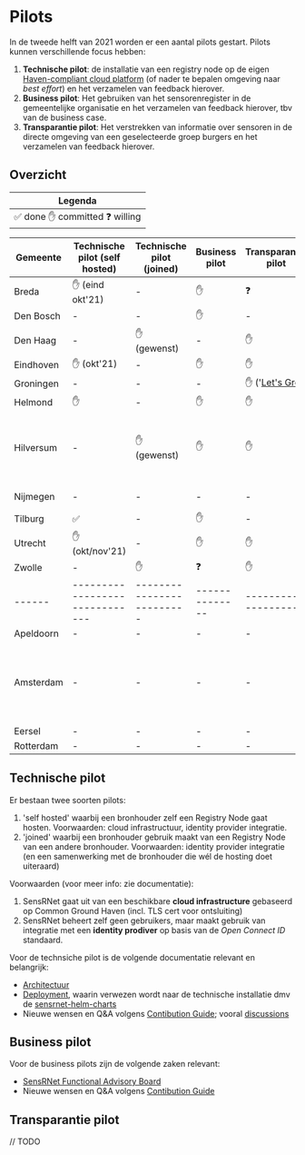# Pilots

In de tweede helft van 2021 worden er een aantal pilots gestart. Pilots kunnen verschillende focus hebben:

1. **Technische pilot**: de installatie van een registry node op de eigen [Haven-compliant cloud platform](https://haven.commonground.nl/) (of nader te bepalen omgeving naar _best effort_) en het verzamelen van feedback hierover.
2. **Business pilot**: Het gebruiken van het sensorenregister in de gemeentelijke organisatie en het verzamelen van feedback hierover, tbv van de business case.
3. **Transparantie pilot**: Het verstrekken van informatie over sensoren in de directe omgeving van een geselecteerde groep burgers en het verzamelen van feedback hierover.

## Overzicht

| Legenda                                                            |
| ------------------------------------------------------------------ |
| :white_check_mark: done :raised_hand: committed :question: willing |

| Gemeente  | Technische pilot (self hosted) | Technische pilot (joined) | Business pilot | Transparantie pilot                                        | Status          | Opmerking                                                       |
| --------- | ------------------------------ | ------------------------- | -------------- | ---------------------------------------------------------- | --------------- | --------------------------------------------------------------- |
| Breda     | :raised_hand: (eind okt'21)    | -                         | :raised_hand:  | :question:                                                 | Ingediend       |                                                                 |
| Den Bosch | -                              | -                         | :raised_hand:  | -                                                          | Ingediend       |                                                                 |
| Den Haag  | -                              | :raised_hand: (gewenst)   | -              | :raised_hand:                                              | Onbevestigd     |                                                                 |
| Eindhoven | :raised_hand: (okt'21)         | -                         | :raised_hand:  | :raised_hand:                                              | Ingediend       |                                                                 |
| Groningen | -                              | -                         | -              | :raised_hand: ('[Let's Gro](https://forum.nl/nl/letsgro)') | Onbevestigd     |                                                                 |
| Helmond   | :raised_hand:                  | -                         | :raised_hand:  | :raised_hand:                                              | Ingediend       |                                                                 |
| Hilversum | -                              | :raised_hand: (gewenst)   | :raised_hand:  | :raised_hand:                                              | Ingediend       | Nog niet duidelijk hoe technische pilot uit te voeren           |
| Nijmegen  | -                              | -                         | -              | -                                                          | Klaar           | Geen capaciteit                                                 |
| Tilburg   | :white_check_mark:             | -                         | :raised_hand:  | -                                                          | Ingediend       |                                                                 |
| Utrecht   | :raised_hand: (okt/nov'21)     | -                         | :raised_hand:  | :raised_hand:                                              | Ingediend       |                                                                 |
| Zwolle    | -                              | :raised_hand:             | :question:     | :raised_hand:                                              | Ingediend       |                                                                 |
| ------    | ------------------------------ | ------------------------- | -------------- | -------------------                                        | --------------- | ---------------                                                 |
| Apeldoorn | -                              | -                         | -              | -                                                          | Onbevestigd     |                                                                 |
| Amsterdam | -                              | -                         | -              | -                                                          | Onbevestigd     | Eerst eigen oplossing voor meldplicht; later over naar SensRNet |
| Eersel    | -                              | -                         | -              | -                                                          | Onbevestigd     |                                                                 |
| Rotterdam | -                              | -                         | -              | -                                                          | Onbevestigd     |                                                                 |

## Technische pilot

Er bestaan twee soorten pilots:

1. 'self hosted' waarbij een bronhouder zelf een Registry Node gaat hosten. Voorwaarden: cloud infrastructuur, identity provider integratie.
2. 'joined' waarbij een bronhouder gebruik maakt van een Registry Node van een andere bronhouder. Voorwaarden: identity provider integratie (en een samenwerking met de bronhouder die wél de hosting doet uiteraard)

Voorwaarden (voor meer info: zie documentatie):

1. SensRNet gaat uit van een beschikbare **cloud infrastructure** gebaseerd op Common Ground Haven (incl. TLS cert voor ontsluiting)
2. SensRNet beheert zelf geen gebruikers, maar maakt gebruik van integratie met een **identity prodiver** op basis van de _Open Connect ID_ standaard.

Voor de technsiche pilot is de volgende documentatie relevant en belangrijk:

- [Architectuur](Architecture.md)
- [Deployment](Deployment.md), waarin verwezen wordt naar de technische installatie dmv de [sensrnet-helm-charts](https://github.com/kadaster-labs/sensrnet-helm-charts)
- Nieuwe wensen en Q&A volgens [Contibution Guide](https://github.com/kadaster-labs/sensrnet-home/blob/main/CONTRIBUTING.md); vooral [discussions](https://github.com/kadaster-labs/sensrnet-home/discussions/categories/pilot-gemeente)

## Business pilot

Voor de business pilots zijn de volgende zaken relevant:

- [SensRNet Functional Advisory Board](FAB.md)
- Nieuwe wensen en Q&A volgens [Contibution Guide](https://github.com/kadaster-labs/sensrnet-home/blob/main/CONTRIBUTING.md)

## Transparantie pilot

// TODO
